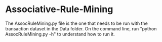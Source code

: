 # Associative-Rule-Mining

The AssocRuleMining.py file is the one that needs to be run with the transaction dataset in the Data folder.
On the command line, run "python AssocRuleMining.py -h" to understand how to run it.

